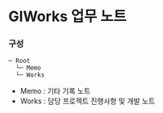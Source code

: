 # GIWorks 업무 노트

### 구성
```
─ Root
  └─ Memo
  └─ Works
```
- Memo : 기타 기록 노트
- Works : 담당 프로젝트 진행사항 및 개발 노트
